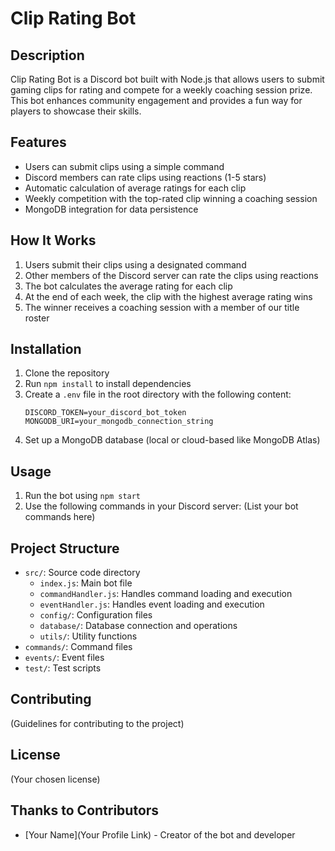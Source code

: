 # Clip Rating Bot

## Description

Clip Rating Bot is a Discord bot built with Node.js that allows users to submit gaming clips for rating and compete for a weekly coaching session prize. This bot enhances community engagement and provides a fun way for players to showcase their skills.

## Features

- Users can submit clips using a simple command
- Discord members can rate clips using reactions (1-5 stars)
- Automatic calculation of average ratings for each clip
- Weekly competition with the top-rated clip winning a coaching session
- MongoDB integration for data persistence

## How It Works

1. Users submit their clips using a designated command
2. Other members of the Discord server can rate the clips using reactions
3. The bot calculates the average rating for each clip
4. At the end of each week, the clip with the highest average rating wins
5. The winner receives a coaching session with a member of our title roster

## Installation

1. Clone the repository
2. Run `npm install` to install dependencies
3. Create a `.env` file in the root directory with the following content:
   ```
   DISCORD_TOKEN=your_discord_bot_token
   MONGODB_URI=your_mongodb_connection_string
   ```
4. Set up a MongoDB database (local or cloud-based like MongoDB Atlas)

## Usage

1. Run the bot using `npm start`
2. Use the following commands in your Discord server:
   (List your bot commands here)

## Project Structure

- `src/`: Source code directory
  - `index.js`: Main bot file
  - `commandHandler.js`: Handles command loading and execution
  - `eventHandler.js`: Handles event loading and execution
  - `config/`: Configuration files
  - `database/`: Database connection and operations
  - `utils/`: Utility functions
- `commands/`: Command files
- `events/`: Event files
- `test/`: Test scripts

## Contributing

(Guidelines for contributing to the project)

## License

(Your chosen license)

## Thanks to Contributors

- [Your Name](Your Profile Link) - Creator of the bot and developer
